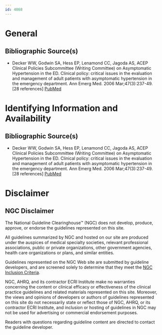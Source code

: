 ```yaml
---
id: 4868
---
```


# General

## Bibliographic Source(s)

- Decker WW, Godwin SA, Hess EP, Lenamond CC, Jagoda AS, ACEP Clinical Policies Subcommittee (Writing Committee) on Asymptomatic Hypertension in the ED. Clinical policy: critical issues in the evaluation and management of adult patients with asymptomatic hypertension in the emergency department. Ann Emerg Med. 2006 Mar;47(3):237-49. [28 references] [ PubMed ](http://www.ncbi.nlm.nih.gov/entrez/query.fcgi?cmd=Retrieve&db=pubmed&dopt=Abstract&list_uids=16492490)

# Identifying Information and Availability

## Bibliographic Source(s)

- Decker WW, Godwin SA, Hess EP, Lenamond CC, Jagoda AS, ACEP Clinical Policies Subcommittee (Writing Committee) on Asymptomatic Hypertension in the ED. Clinical policy: critical issues in the evaluation and management of adult patients with asymptomatic hypertension in the emergency department. Ann Emerg Med. 2006 Mar;47(3):237-49. [28 references] [ PubMed ](http://www.ncbi.nlm.nih.gov/entrez/query.fcgi?cmd=Retrieve&db=pubmed&dopt=Abstract&list_uids=16492490)

# Disclaimer

## NGC Disclaimer

The National Guideline Clearinghouse™ (NGC) does not develop, produce, approve, or endorse the guidelines represented on this site.

All guidelines summarized by NGC and hosted on our site are produced under the auspices of medical specialty societies, relevant professional associations, public or private organizations, other government agencies, health care organizations or plans, and similar entities.

Guidelines represented on the NGC Web site are submitted by guideline developers, and are screened solely to determine that they meet the [NGC Inclusion Criteria](/help-and-about/summaries/inclusion-criteria).

NGC, AHRQ, and its contractor ECRI Institute make no warranties concerning the content or clinical efficacy or effectiveness of the clinical practice guidelines and related materials represented on this site. Moreover, the views and opinions of developers or authors of guidelines represented on this site do not necessarily state or reflect those of NGC, AHRQ, or its contractor ECRI Institute, and inclusion or hosting of guidelines in NGC may not be used for advertising or commercial endorsement purposes.

Readers with questions regarding guideline content are directed to contact the guideline developer.


